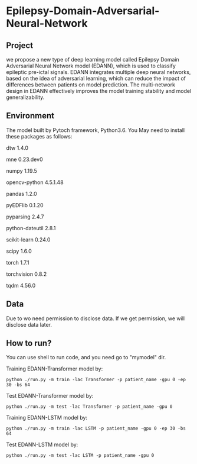 # Epilepsy-Domain-Adversarial-Neural-Network



## Project

we propose a new type of deep learning model called Epilepsy Domain Adversarial Neural Network model (EDANN), which is used to classify epileptic pre-ictal signals. EDANN integrates multiple deep neural networks, based on the idea of adversarial learning, which can reduce the impact of differences between patients on model prediction. The multi-network design in EDANN effectively improves the model training stability and model generalizability. 

## Environment

The model built by Pytoch framework, Python3.6. You May need to install these packages as follows: 

dtw               1.4.0

mne               0.23.dev0

numpy             1.19.5

opencv-python     4.5.1.48

pandas            1.2.0

pyEDFlib          0.1.20

pyparsing         2.4.7

python-dateutil   2.8.1

scikit-learn      0.24.0

scipy             1.6.0

torch             1.7.1

torchvision       0.8.2

tqdm              4.56.0

## Data

Due to wo need permission to disclose data. If we get permission, we will disclose data later.

## How to run?

You can use shell to run code, and you need go to "mymodel" dir.

Training  EDANN-Transformer model by:

```
python ./run.py -m train -lac Transformer -p patient_name -gpu 0 -ep 30 -bs 64
```

Test EDANN-Transformer model by:

```
python ./run.py -m test -lac Transformer -p patient_name -gpu 0 
```

Training  EDANN-LSTM model by:

```
python ./run.py -m train -lac LSTM -p patient_name -gpu 0 -ep 30 -bs 64
```

Test EDANN-LSTM model by:

```
python ./run.py -m test -lac LSTM -p patient_name -gpu 0 
```
